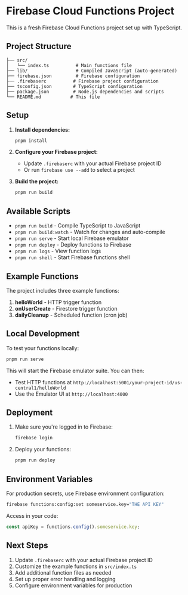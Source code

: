 # Firebase Cloud Functions Project

This is a fresh Firebase Cloud Functions project set up with TypeScript.

## Project Structure

```
├── src/
│   └── index.ts          # Main functions file
├── lib/                  # Compiled JavaScript (auto-generated)
├── firebase.json         # Firebase configuration
├── .firebaserc          # Firebase project configuration
├── tsconfig.json        # TypeScript configuration
├── package.json         # Node.js dependencies and scripts
└── README.md           # This file
```

## Setup

1. **Install dependencies:**
   ```bash
   pnpm install
   ```

2. **Configure your Firebase project:**
   - Update `.firebaserc` with your actual Firebase project ID
   - Or run `firebase use --add` to select a project

3. **Build the project:**
   ```bash
   pnpm run build
   ```

## Available Scripts

- `pnpm run build` - Compile TypeScript to JavaScript
- `pnpm run build:watch` - Watch for changes and auto-compile
- `pnpm run serve` - Start local Firebase emulator
- `pnpm run deploy` - Deploy functions to Firebase
- `pnpm run logs` - View function logs
- `pnpm run shell` - Start Firebase functions shell

## Example Functions

The project includes three example functions:

1. **helloWorld** - HTTP trigger function
2. **onUserCreate** - Firestore trigger function
3. **dailyCleanup** - Scheduled function (cron job)

## Local Development

To test your functions locally:

```bash
pnpm run serve
```

This will start the Firebase emulator suite. You can then:
- Test HTTP functions at `http://localhost:5001/your-project-id/us-central1/helloWorld`
- Use the Emulator UI at `http://localhost:4000`

## Deployment

1. Make sure you're logged in to Firebase:
   ```bash
   firebase login
   ```

2. Deploy your functions:
   ```bash
   pnpm run deploy
   ```

## Environment Variables

For production secrets, use Firebase environment configuration:

```bash
firebase functions:config:set someservice.key="THE API KEY"
```

Access in your code:
```typescript
const apiKey = functions.config().someservice.key;
```

## Next Steps

1. Update `.firebaserc` with your actual Firebase project ID
2. Customize the example functions in `src/index.ts`
3. Add additional function files as needed
4. Set up proper error handling and logging
5. Configure environment variables for production